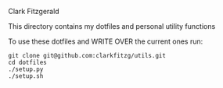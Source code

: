 Clark Fitzgerald

This directory contains my dotfiles and personal utility functions

To use these dotfiles and WRITE OVER the current ones run:

```
git clone git@github.com:clarkfitzg/utils.git
cd dotfiles 
./setup.py 
./setup.sh
```
